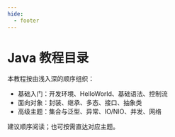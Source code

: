 ```yaml
---
hide:
  - footer
---
```

# Java 教程目录

本教程按由浅入深的顺序组织：

- 基础入门：开发环境、HelloWorld、基础语法、控制流
- 面向对象：封装、继承、多态、接口、抽象类
- 高级主题：集合与泛型、异常、IO/NIO、并发、网络

建议顺序阅读；也可按需直达对应主题。 